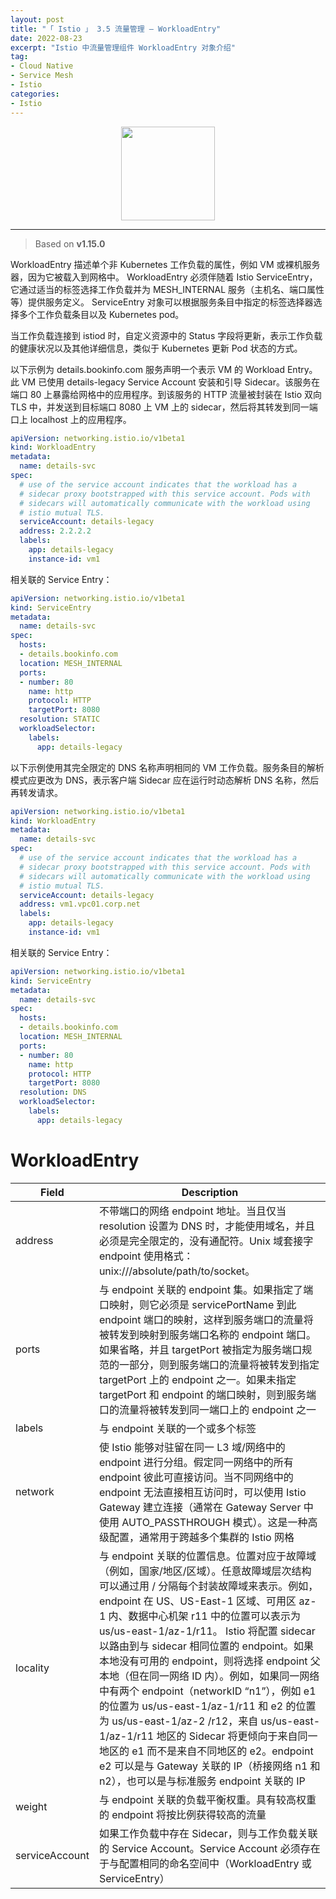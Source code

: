 ```yaml
---
layout: post
title: "「 Istio 」 3.5 流量管理 — WorkloadEntry"
date: 2022-08-23
excerpt: "Istio 中流量管理组件 WorkloadEntry 对象介绍"
tag:
- Cloud Native
- Service Mesh
- Istio
categories:
- Istio
---
```


<div align=center><img width="150" style="border: 0px" src="https://raw.githubusercontent.com/shenxianghong/shenxianghong.github.io/main/docs/_posts/assert/img/istio/logo.png"></div>

------

> Based on **v1.15.0**

WorkloadEntry 描述单个非 Kubernetes 工作负载的属性，例如 VM 或裸机服务器，因为它被载入到网格中。 WorkloadEntry 必须伴随着 Istio ServiceEntry，它通过适当的标签选择工作负载并为 MESH_INTERNAL 服务（主机名、端口属性等）提供服务定义。 ServiceEntry 对象可以根据服务条目中指定的标签选择器选择多个工作负载条目以及 Kubernetes pod。

当工作负载连接到 istiod 时，自定义资源中的 Status 字段将更新，表示工作负载的健康状况以及其他详细信息，类似于 Kubernetes 更新 Pod 状态的方式。

以下示例为 details.bookinfo.com 服务声明一个表示 VM 的 Workload Entry。此 VM 已使用 details-legacy Service Account 安装和引导 Sidecar。该服务在端口 80 上暴露给网格中的应用程序。到该服务的 HTTP 流量被封装在 Istio 双向 TLS 中，并发送到目标端口 8080 上 VM 上的 sidecar，然后将其转发到同一端口上 localhost 上的应用程序。

```yaml
apiVersion: networking.istio.io/v1beta1
kind: WorkloadEntry
metadata:
  name: details-svc
spec:
  # use of the service account indicates that the workload has a
  # sidecar proxy bootstrapped with this service account. Pods with
  # sidecars will automatically communicate with the workload using
  # istio mutual TLS.
  serviceAccount: details-legacy
  address: 2.2.2.2
  labels:
    app: details-legacy
    instance-id: vm1
```

相关联的 Service Entry：

```yaml
apiVersion: networking.istio.io/v1beta1
kind: ServiceEntry
metadata:
  name: details-svc
spec:
  hosts:
  - details.bookinfo.com
  location: MESH_INTERNAL
  ports:
  - number: 80
    name: http
    protocol: HTTP
    targetPort: 8080
  resolution: STATIC
  workloadSelector:
    labels:
      app: details-legacy
```

以下示例使用其完全限定的 DNS 名称声明相同的 VM 工作负载。服务条目的解析模式应更改为 DNS，表示客户端 Sidecar 应在运行时动态解析 DNS 名称，然后再转发请求。

```yaml
apiVersion: networking.istio.io/v1beta1
kind: WorkloadEntry
metadata:
  name: details-svc
spec:
  # use of the service account indicates that the workload has a
  # sidecar proxy bootstrapped with this service account. Pods with
  # sidecars will automatically communicate with the workload using
  # istio mutual TLS.
  serviceAccount: details-legacy
  address: vm1.vpc01.corp.net
  labels:
    app: details-legacy
    instance-id: vm1
```

相关联的 Service Entry：

```yaml
apiVersion: networking.istio.io/v1beta1
kind: ServiceEntry
metadata:
  name: details-svc
spec:
  hosts:
  - details.bookinfo.com
  location: MESH_INTERNAL
  ports:
  - number: 80
    name: http
    protocol: HTTP
    targetPort: 8080
  resolution: DNS
  workloadSelector:
    labels:
      app: details-legacy
```

# WorkloadEntry

| Field          | Description                                                  |
| -------------- | ------------------------------------------------------------ |
| address        | 不带端口的网络 endpoint 地址。当且仅当 resolution 设置为 DNS 时，才能使用域名，并且必须是完全限定的，没有通配符。Unix 域套接字 endpoint 使用格式：unix:///absolute/path/to/socket。 |
| ports          | 与 endpoint 关联的 endpoint 集。如果指定了端口映射，则它必须是 servicePortName 到此 endpoint 端口的映射，这样到服务端口的流量将被转发到映射到服务端口名称的 endpoint 端口。如果省略，并且 targetPort 被指定为服务端口规范的一部分，则到服务端口的流量将被转发到指定 targetPort 上的 endpoint 之一。如果未指定 targetPort 和 endpoint 的端口映射，则到服务端口的流量将被转发到同一端口上的 endpoint 之一 |
| labels         | 与 endpoint 关联的一个或多个标签                             |
| network        | 使 Istio 能够对驻留在同一 L3 域/网络中的 endpoint 进行分组。假定同一网络中的所有 endpoint 彼此可直接访问。当不同网络中的 endpoint 无法直接相互访问时，可以使用 Istio Gateway 建立连接（通常在 Gateway Server 中使用 AUTO_PASSTHROUGH 模式）。这是一种高级配置，通常用于跨越多个集群的 Istio 网格 |
| locality       | 与 endpoint 关联的位置信息。位置对应于故障域（例如，国家/地区/区域）。任意故障域层次结构可以通过用 / 分隔每个封装故障域来表示。例如，endpoint 在 US、US-East-1 区域、可用区 az-1 内、数据中心机架 r11 中的位置可以表示为 us/us-east-1/az-1/r11。 Istio 将配置 sidecar 以路由到与 sidecar 相同位置的 endpoint。如果本地没有可用的 endpoint，则将选择 endpoint 父本地（但在同一网络 ID 内）。例如，如果同一网络中有两个 endpoint（networkID “n1”），例如 e1 的位置为 us/us-east-1/az-1/r11 和 e2 的位置为 us/us-east-1/az-2 /r12，来自 us/us-east-1/az-1/r11 地区的 Sidecar 将更倾向于来自同一地区的 e1 而不是来自不同地区的 e2。endpoint e2 可以是与 Gateway 关联的 IP（桥接网络 n1 和 n2），也可以是与标准服务 endpoint 关联的 IP |
| weight         | 与 endpoint 关联的负载平衡权重。具有较高权重的 endpoint 将按比例获得较高的流量 |
| serviceAccount | 如果工作负载中存在 Sidecar，则与工作负载关联的 Service Account。Service Account 必须存在于与配置相同的命名空间中（WorkloadEntry 或 ServiceEntry） |
